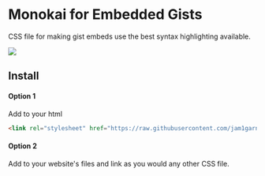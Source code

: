 # Monokai for Embedded Gists
CSS file for making gist embeds use the best syntax highlighting available.

![](https://cdn.discordapp.com/attachments/376971848555954187/548231916604751875/unknown.png)

## Install

#### Option 1

Add to your html

```html
<link rel="stylesheet" href="https://raw.githubusercontent.com/jam1garner/gist-embed-monokai/master/gist-monokai.css" media="all">
```

#### Option 2

Add to your website's files and link as you would any other CSS file.

